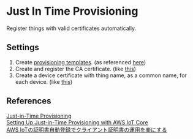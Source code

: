 # Just In Time Provisioning

Register things with valid certificates automatically.

## Settings
1. Create [provisioning templates](./provisioning-template.json). (as referenced [here](https://docs.aws.amazon.com/iot/latest/developerguide/provision-template.html))
2. Create and register the CA certificate. (like [this](./setup-root-ca.sh))
3. Create a device certificate with thing name, as a common name, for each device. (like [this](./create-device-csr.sh))

## References
[Just-in-Time Provisioning](https://docs.aws.amazon.com/iot/latest/developerguide/jit-provisioning.html)  
[Setting Up Just-in-Time Provisioning with AWS IoT Core](https://aws.amazon.com/jp/blogs/iot/setting-up-just-in-time-provisioning-with-aws-iot-core/)  
[AWS IoTの証明書自動登録でクライアント証明書の運用を楽にする](https://dev.classmethod.jp/cloud/aws/awsiot-cert-auto-regist/)
